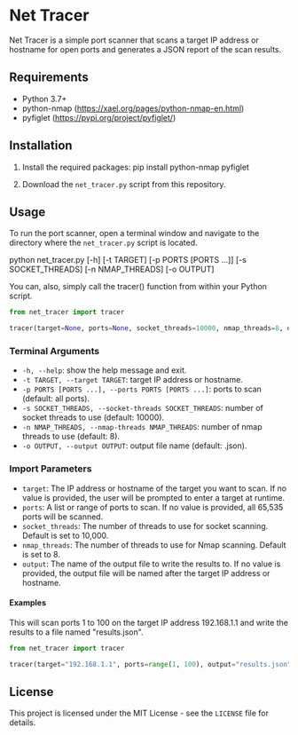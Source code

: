 # Net Tracer

Net Tracer is a simple port scanner that scans a target IP address or hostname for open ports and generates a JSON report of the scan results.

## Requirements

- Python 3.7+
- python-nmap (https://xael.org/pages/python-nmap-en.html)
- pyfiglet (https://pypi.org/project/pyfiglet/)

## Installation

1. Install the required packages: pip install python-nmap pyfiglet

2. Download the `net_tracer.py` script from this repository.

## Usage

To run the port scanner, open a terminal window and navigate to the directory where the `net_tracer.py` script is located.

python net_tracer.py [-h] [-t TARGET] [-p PORTS [PORTS ...]] [-s SOCKET_THREADS] [-n NMAP_THREADS] [-o OUTPUT]

You can, also, simply call the tracer() function from within your Python script.
```python
from net_tracer import tracer

tracer(target=None, ports=None, socket_threads=10000, nmap_threads=8, output=None)
```

### Terminal Arguments

- `-h, --help`: show the help message and exit.
- `-t TARGET, --target TARGET`: target IP address or hostname.
- `-p PORTS [PORTS ...], --ports PORTS [PORTS ...]`: ports to scan (default: all ports).
- `-s SOCKET_THREADS, --socket-threads SOCKET_THREADS`: number of socket threads to use (default: 10000).
- `-n NMAP_THREADS, --nmap-threads NMAP_THREADS`: number of nmap threads to use (default: 8).
- `-o OUTPUT, --output OUTPUT`: output file name (default: <target>.json).

### Import Parameters
- `target`: The IP address or hostname of the target you want to scan. If no value is provided, the user will be prompted to enter a target at runtime.
- `ports`: A list or range of ports to scan. If no value is provided, all 65,535 ports will be scanned.
- `socket_threads`: The number of threads to use for socket scanning. Default is set to 10,000.
- `nmap_threads`: The number of threads to use for Nmap scanning. Default is set to 8.
- `output`: The name of the output file to write the results to. If no value is provided, the output file will be named after the target IP address or hostname.

#### Examples

This will scan ports 1 to 100 on the target IP address 192.168.1.1 and write the results to a file named "results.json".
```python
from net_tracer import tracer

tracer(target="192.168.1.1", ports=range(1, 100), output="results.json")
```

## License

This project is licensed under the MIT License - see the `LICENSE` file for details.
